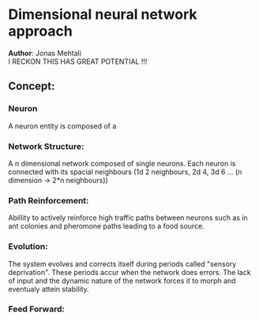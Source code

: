 # Dimensional neural network approach
**Author**: Jonas Mehtali<br>
I RECKON THIS HAS GREAT POTENTIAL !!!
## Concept:
### Neuron
A neuron entity is composed of a 
### Network Structure:
A n dimensional network composed of single neurons. Each neuron is connected with its spacial neighbours (1d 2 neighbours, 2d 4, 3d 6 ... (n dimension -> 2*n neighbours))
### Path Reinforcement:
Abillity to actively reinforce high traffic paths between neurons such as in ant colonies and pheromone paths leading to a food source.
### Evolution:
The system evolves and corrects itself during periods called "sensory deprivation". These periods accur when the network does errors. The lack of input and the dynamic nature of the network forces it to morph and eventualy attein stability.
### Feed Forward:
